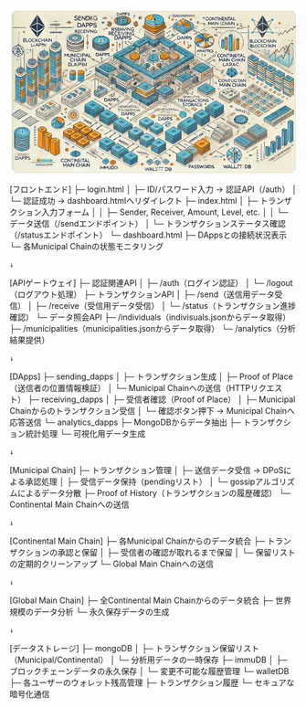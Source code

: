 ![BlockchainImage](image.png)

[フロントエンド]
  ├─ login.html
  │    ├─ ID/パスワード入力 → 認証API（/auth）
  │    └─ 認証成功 → dashboard.htmlへリダイレクト
  ├─ index.html
  │    ├─ トランザクション入力フォーム
  │    │    ├─ Sender, Receiver, Amount, Level, etc.
  │    │    └─ データ送信（/sendエンドポイント）
  │    └─ トランザクションステータス確認（/statusエンドポイント）
  └─ dashboard.html
       ├─ DAppsとの接続状況表示
       └─ 各Municipal Chainの状態モニタリング

    ↓

[APIゲートウェイ]
  ├─ 認証関連API
  │    ├─ /auth（ログイン認証）
  │    └─ /logout（ログアウト処理）
  ├─ トランザクションAPI
  │    ├─ /send（送信用データ受信）
  │    ├─ /receive（受信用データ受信）
  │    └─ /status（トランザクション進捗確認）
  └─ データ照会API
       ├─ /individuals（indivisuals.jsonからデータ取得）
       ├─ /municipalities（municipalities.jsonからデータ取得）
       └─ /analytics（分析結果提供）

    ↓

[DApps]
  ├─ sending_dapps
  │    ├─ トランザクション生成
  │    ├─ Proof of Place（送信者の位置情報検証）
  │    └─ Municipal Chainへの送信（HTTPリクエスト）
  ├─ receiving_dapps
  │    ├─ 受信者確認（Proof of Place）
  │    ├─ Municipal Chainからのトランザクション受信
  │    └─ 確認ボタン押下 → Municipal Chainへ応答送信
  └─ analytics_dapps
       ├─ MongoDBからデータ抽出
       ├─ トランザクション統計処理
       └─ 可視化用データ生成

    ↓

[Municipal Chain]
  ├─ トランザクション管理
  │    ├─ 送信データ受信 → DPoSによる承認処理
  │    ├─ 受信データ保持（pendingリスト）
  │    └─ gossipアルゴリズムによるデータ分散
  ├─ Proof of History（トランザクションの履歴確認）
  └─ Continental Main Chainへの送信

    ↓

[Continental Main Chain]
  ├─ 各Municipal Chainからのデータ統合
  ├─ トランザクションの承認と保留
  │    ├─ 受信者の確認が取れるまで保留
  │    └─ 保留リストの定期的クリーンアップ
  └─ Global Main Chainへの送信

    ↓

[Global Main Chain]
  ├─ 全Continental Main Chainからのデータ統合
  ├─ 世界規模のデータ分析
  └─ 永久保存データの生成

    ↓

[データストレージ]
  ├─ mongoDB
  │    ├─ トランザクション保留リスト（Municipal/Continental）
  │    └─ 分析用データの一時保存
  ├─ immuDB
  │    ├─ ブロックチェーンデータの永久保存
  │    └─ 変更不可能な履歴管理
  └─ walletDB
       ├─ 各ユーザーのウォレット残高管理
       ├─ トランザクション履歴
       └─ セキュアな暗号化通信

